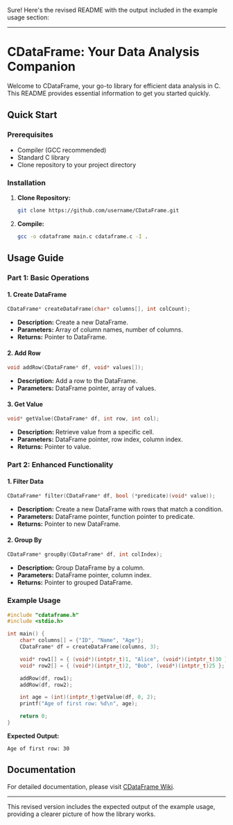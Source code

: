 Sure! Here's the revised README with the output included in the example usage section:

---

# CDataFrame: Your Data Analysis Companion

Welcome to CDataFrame, your go-to library for efficient data analysis in C. This README provides essential information to get you started quickly.

## Quick Start

### Prerequisites
- Compiler (GCC recommended)
- Standard C library
- Clone repository to your project directory

### Installation
1. **Clone Repository:**
    ```sh
    git clone https://github.com/username/CDataFrame.git
    ```
2. **Compile:**
    ```sh
    gcc -o cdataframe main.c cdataframe.c -I .
    ```

## Usage Guide

### Part 1: Basic Operations

#### 1. Create DataFrame
```c
CDataFrame* createDataFrame(char* columns[], int colCount);
```
- **Description:** Create a new DataFrame.
- **Parameters:** Array of column names, number of columns.
- **Returns:** Pointer to DataFrame.

#### 2. Add Row
```c
void addRow(CDataFrame* df, void* values[]);
```
- **Description:** Add a row to the DataFrame.
- **Parameters:** DataFrame pointer, array of values.

#### 3. Get Value
```c
void* getValue(CDataFrame* df, int row, int col);
```
- **Description:** Retrieve value from a specific cell.
- **Parameters:** DataFrame pointer, row index, column index.
- **Returns:** Pointer to value.

### Part 2: Enhanced Functionality

#### 1. Filter Data
```c
CDataFrame* filter(CDataFrame* df, bool (*predicate)(void* value));
```
- **Description:** Create a new DataFrame with rows that match a condition.
- **Parameters:** DataFrame pointer, function pointer to predicate.
- **Returns:** Pointer to new DataFrame.

#### 2. Group By
```c
CDataFrame* groupBy(CDataFrame* df, int colIndex);
```
- **Description:** Group DataFrame by a column.
- **Parameters:** DataFrame pointer, column index.
- **Returns:** Pointer to grouped DataFrame.

### Example Usage
```c
#include "cdataframe.h"
#include <stdio.h>

int main() {
    char* columns[] = {"ID", "Name", "Age"};
    CDataFrame* df = createDataFrame(columns, 3);

    void* row1[] = { (void*)(intptr_t)1, "Alice", (void*)(intptr_t)30 };
    void* row2[] = { (void*)(intptr_t)2, "Bob", (void*)(intptr_t)25 };

    addRow(df, row1);
    addRow(df, row2);

    int age = (int)(intptr_t)getValue(df, 0, 2);
    printf("Age of first row: %d\n", age);

    return 0;
}
```

**Expected Output:**
```
Age of first row: 30
```

## Documentation
For detailed documentation, please visit [CDataFrame Wiki](https://github.com/username/CDataFrame/wiki).

---

This revised version includes the expected output of the example usage, providing a clearer picture of how the library works.